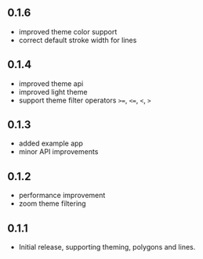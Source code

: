 ## 0.1.6

* improved theme color support
* correct default stroke width for lines

## 0.1.4

* improved theme api
* improved light theme
* support theme filter operators `>=`, `<=`, `<`, `>`

## 0.1.3

* added example app
* minor API improvements

## 0.1.2

* performance improvement
* zoom theme filtering

## 0.1.1

* Initial release, supporting theming, polygons and lines.
